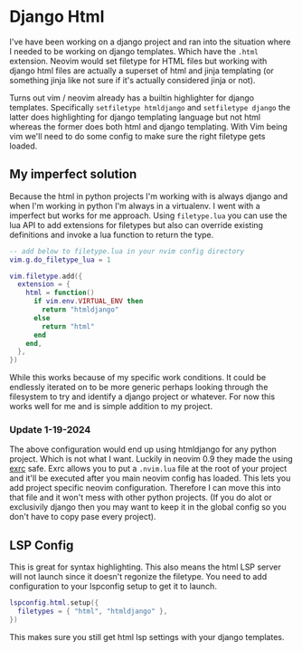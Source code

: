 # Django Html
I've have been working on a django project and ran into the situation where I needed to be working on django templates. Which have the `.html` extension.
Neovim would set filetype for HTML files but working with django html files
are actually a superset of html and jinja templating (or something jinja
like not sure if it's actually considered jinja or not). 

Turns out vim / neovim already has a builtin highlighter for django templates.
Specifically `setfiletype htmldjango` and `setfiletype django` the latter does
highlighting for django templating language but not html whereas the former
does both html and django templating. With Vim being vim we'll need to do
some config to make sure the right filetype gets loaded.

## My imperfect solution
Because the html in python projects I'm working with is always django and when
I'm working in python I'm always in a virtualenv. I went
with a imperfect but works for me approach. Using `filetype.lua` you can use
the lua API to add extensions for filetypes but also can override existing
definitions and invoke a lua function to return the type.

```lua
-- add below to filetype.lua in your nvim config directory
vim.g.do_filetype_lua = 1

vim.filetype.add({
  extension = {
    html = function()
      if vim.env.VIRTUAL_ENV then
        return "htmldjango"
      else
        return "html"
      end
    end,
  },
})
```

While this works because of my specific work conditions. It could be
endlessly iterated on to be more generic perhaps looking through the filesystem
to try and identify a django project or whatever. For now this works
well for me and is simple addition to my project.

### Update 1-19-2024
The above configuration would end up using htmldjango for any python project.
Which is not what I want. Luckily in neovim 0.9 they made the using [exrc](https://neovim.io/doc/user/options.html#'exrc')
safe. Exrc allows you to put a `.nvim.lua` file at the root of your project and it'll be executed
after you main neovim config has loaded. This lets you add project specific
neovim configuration. Therefore I can move this into that file and it won't
mess with other python projects. (If you do alot or exclusivily django then you may want to keep
it in the global config so you don't have to copy pase every project).

## LSP Config
This is great for syntax highlighting. This also means the html LSP
server will not launch since it doesn't regonize the filetype. You need to add configuration to 
your lspconfig setup to get it to launch.

```lua
lspconfig.html.setup({
  filetypes = { "html", "htmldjango" },
})
```

This makes sure you still get html lsp settings with your django templates.
